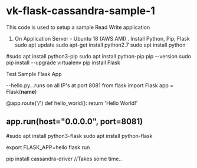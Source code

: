 # vk-flask-cassandra-sample-1
This code is used to setup a sample Read Write application

1. On Application Server - Ubuntu 18 (AWS AMI) . Install Python, Pip, Flask
sudo apt update
sudo apt-get install python2.7
sudo apt install python

#sudo apt install python3-pip
sudo apt install python-pip
pip --version
sudo pip install --upgrade virtualenv 
pip install Flask


Test Sample Flask App

--hello.py...runs on all IP's at port 8081
from flask import Flask
app = Flask(__name__)

@app.route('/')
def hello_world():
    return 'Hello World!'

app.run(host="0.0.0.0", port=8081)
--

#sudo apt install python3-flask
sudo apt install python-flask

export FLASK_APP=hello
flask run

pip install cassandra-driver              //Takes some time..


